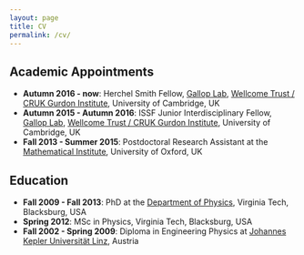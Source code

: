```yaml
---
layout: page
title: CV
permalink: /cv/
---
```


## Academic Appointments
* **Autumn 2016 - now**: Herchel Smith Fellow, [Gallop Lab](http://www2.gurdon.cam.ac.uk/~galloplab/), [Wellcome Trust / CRUK Gurdon Institute](http://www.gurdon.cam.ac.uk), University of Cambridge, UK
* **Autumn 2015 - Autumn 2016**: ISSF Junior Interdisciplinary Fellow, [Gallop Lab](http://www2.gurdon.cam.ac.uk/~galloplab/), [Wellcome Trust / CRUK Gurdon Institute](http://www.gurdon.cam.ac.uk), University of Cambridge, UK
* **Fall 2013 - Summer 2015**: Postdoctoral Research Assistant at the [Mathematical Institute](http://www.maths.ox.ac.uk/), University of Oxford, UK

## Education
* **Fall 2009 - Fall 2013**: PhD at the [Department of Physics](http://www.phys.vt.edu/), Virginia Tech, Blacksburg, USA
* **Spring 2012**: MSc in Physics, Virginia Tech, Blacksburg, USA
* **Fall 2002 - Spring 2009**: Diploma in Engineering Physics at [Johannes Kepler Universit&auml;t Linz](http://www.jku.at/), Austria

